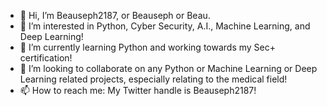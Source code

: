 - 👋 Hi, I’m Beauseph2187, or Beauseph or Beau.
- 👀 I’m interested in Python, Cyber Security, A.I., Machine Learning, and Deep Learning!
- 🌱 I’m currently learning Python and working towards my Sec+ certification!
- 💞️ I’m looking to collaborate on any Python or Machine Learning or Deep Learning related projects, especially relating to the medical field! 
- 📫 How to reach me: My Twitter handle is Beauseph2187! 

<!---
Beauseph2187/Beauseph2187 is a ✨ special ✨ repository because its `README.md` (this file) appears on your GitHub profile.
You can click the Preview link to take a look at your changes.
--->
